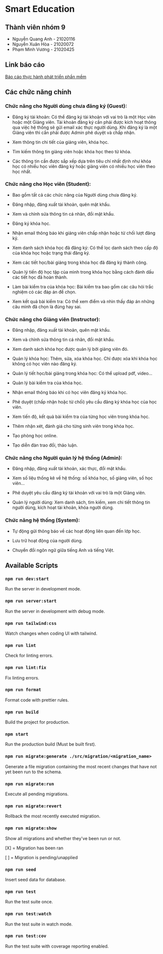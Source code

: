 # Smart Education

## Thành viên nhóm 9

- Nguyễn Quang Anh - 21020116
- Nguyễn Xuân Hòa - 21020072
- Phạm Minh Vương - 21020425

## Link báo cáo

[Báo cáo thực hành phát triển phần mềm](https://docs.google.com/document/d/1tuQTjr2iv6Fv_T_O1JT2yrZwbaa1-ehMyewQhRRkIV4/edit?usp=sharing)

## Các chức năng chính

### Chức năng cho Người dùng chưa đăng ký (Guest):

- Đăng ký tài khoản: Có thể đăng ký tài khoản với vai trò là một Học viên hoặc một Giảng viên. Tài khoản đăng ký cần phải được kích hoạt thông qua việc hệ thống sẽ gửi email xác thực người dùng. Khi đăng ký là một Giảng viên thì cần phải được Admin phê duyệt và chấp nhận.

- Xem thông tin chi tiết của giảng viên, khóa học.

- Tìm kiếm thông tin giảng viên hoặc khóa học theo từ khóa.

- Các thông tin cần được sắp xếp dựa trên tiêu chí nhất định như khóa học có nhiều học viên đăng ký hoặc giảng viên có nhiều học viên theo học nhất.

### Chức năng cho Học viên (Student):

- Bao gồm tất cả các chức năng của Người dùng chưa đăng ký.

- Đăng nhập, đăng xuất tài khoản, quên mật khẩu.

- Xem và chỉnh sửa thông tin cá nhân, đổi mật khẩu.

- Đăng ký khóa học.

- Nhận email thông báo khi giảng viên chấp nhận hoặc từ chối lượt đăng ký.

- Xem danh sách khóa học đã đăng ký: Có thể lọc danh sách theo cấp độ của khóa học hoặc trạng thái đăng ký.

- Xem các tiết học/bài giảng trong khóa học đã đăng ký thành công.

- Quản lý tiến độ học tập của mình trong khóa học bằng cách đánh dấu các tiết học đã hoàn thành.

- Làm bài kiểm tra của khóa học: Bài kiểm tra bao gồm các câu hỏi trắc nghiệm có các đáp án để chọn.

- Xem kết quả bài kiểm tra: Có thể xem điểm và nhìn thấy đáp án những câu mình đã chọn là đúng hay sai.

### Chức năng cho Giảng viên (Instructor):

- Đăng nhập, đăng xuất tài khoản, quên mật khẩu.

- Xem và chỉnh sửa thông tin cá nhân, đổi mật khẩu.

- Xem danh sách khóa học được quản lý bởi giảng viên đó.

- Quản lý khóa học: Thêm, sửa, xóa khóa học. Chỉ được xóa khi khóa học không có học viên nào đăng ký.

- Quản lý tiết học/bài giảng trong khóa học: Có thể upload pdf, video...

- Quản lý bài kiểm tra của khóa học.

- Nhận email thông báo khi có học viên đăng ký khóa học.

- Phê duyệt (chấp nhận hoặc từ chối) yêu cầu đăng ký khóa học của học viên.

- Xem tiến độ, kết quả bài kiểm tra của từng học viên trong khóa học.

- Thêm nhận xét, đánh giá cho từng sinh viên trong khóa học.

- Tạo phòng học online.

- Tạo diễn đàn trao đổi, thảo luận.

### Chức năng cho Người quản lý hệ thống (Admin):

- Đăng nhập, đăng xuất tài khoản, xác thực, đổi mật khẩu.

- Xem số liệu thống kê về hệ thống: số khóa học, số giảng viên, số học viên…

- Phê duyệt yêu cầu đăng ký tài khoản với vai trò là một Giảng viên.

- Quản lý người dùng: Xem danh sách, tìm kiếm, xem chi tiết thông tin người dùng, kích hoạt tài khoản, khóa người dùng.

### Chức năng hệ thống (System):

- Tự động gửi thông báo về các hoạt động liên quan đến lớp học.

- Lưu trữ hoạt động của người dùng.

- Chuyển đổi ngôn ngữ giữa tiếng Anh và tiếng Việt.

## Available Scripts

### `npm run dev:start`

Run the server in development mode.

### `npm run server:start`

Run the server in development with debug mode.

### `npm run tailwind:css`

Watch changes when coding UI with tailwind.

### `npm run lint`

Check for linting errors.

### `npm run lint:fix`

Fix linting errors.

### `npm run format`

Format code with prettier rules.

### `npm run build`

Build the project for production.

### `npm start`

Run the production build (Must be built first).

### `npm run migrate:generate ./src/migration/<migration_name>`

Generate a file migration containing the most recent changes that have not yet been run to the schema.

### `npm run migrate:run`

Execute all pending migrations.

### `npm run migrate:revert`

Rollback the most recently executed migration.

### `npm run migrate:show`

Show all migrations and whether they've been run or not.

[X] = Migration has been ran

[ ] = Migration is pending/unapplied

### `npm run seed`

Insert seed data for database.

### `npm run test`

Run the test suite once.

### `npm run test:watch`

Run the test suite in watch mode.

### `npm run test:cov`

Run the test suite with coverage reporting enabled.

